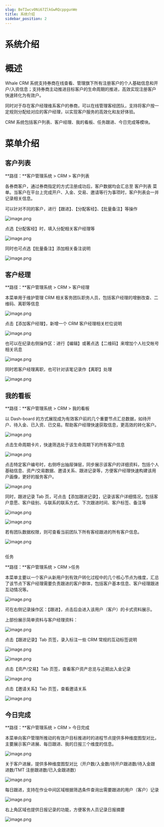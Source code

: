 ```yaml
---
slug: BeTIwcv0Ni67ZlkGwRQcppgunWe
title: 系统介绍
sidebar_position: 2
---
```



# 系统介绍


# 概述


Whale CRM 系统支持券商在线查看、管理旗下所有注册客户的个人基础信息和开户/入资信息；支持券商主动推进目标客户的生命周期的推进，高效实现注册客户快速转化为有效户。


同时对于存在客户经理维系客户的券商，可以在线管理客经团队，支持将客户按一定规则分配给对应的客户经理，以实现客户服务的高效化和友好体验。


CRM 系统包括客户列表、客户经理、我的看板、任务跟进、今日完成等模块。


# 菜单介绍


## 客户列表


**路径：**客户管理系统 > CRM > 客户列表


各券商客户，通过券商指定的方式注册成功后，客户数据均会汇总至 客户列表 菜单。当客户在平台上完成开户、入金、交易、邀请等行为事项时，客户列表会一并记录相关信息。


可以针对不同的客户，进行【跟进】、【分配客经】、【批量备注】等操作


![image.png](/assets/44b8f8b411c10a0c157a6d96334b5f9e.png)


点选【分配客经】时，填入分配相关客户经理等


![image.png](/assets/c845eedd6a650265d41b30b67b7718e2.png)


同时也可点选【批量备注】添加相关备注说明


![image.png](/assets/69d7efc236e1e96c205dead0c0211912.png)


## 客户经理


**路径：**客户管理系统 > CRM > 客户经理


本菜单用于维护管理 CRM 相关客务团队职务人员，包括客户经理的增删改查、二维码、离职等信息


![image.png](/assets/fee1f0038c7e5ab11eebd6bc7339f792.png)


点击【添加客户经理】，新增一个 CRM 客户经理相关栏位说明


![image.png](/assets/f365d75d8cc290cd92f1db5048f2070a.png)


也可以在纪录右侧操作区：进行【编辑】或著点选【二维码】来增加个人社交帐号相关讯息


![image.png](/assets/98300e012a0537a8c276e5c84fdc6617.png)


同时若客户经理离职，也可针对该笔记录作【离职】处理


![image.png](/assets/e2c4f07075c3bad8dfb0ec118151390f.png)


## 我的看板


**路径：**客户管理系统 > CRM > 我的看板


以 Dash-board 的方式展现成为有效客户前的几个重要节点汇总数据，如待开户、待入金、已入资、已交易。帮助客户经理快速获取信息，更高效的转化客户。


![image.png](/assets/db64120eb13453ca1ea539dba1aef361.png)


点击生命周期卡片，快速筛选处于该生命周期下的所有客户信息


![image.png](/assets/7f1af53cf9acdb7c5a109c8202b2d675.png)


点击特定客户编号时，右侧呼出抽屉弹层，同步展示该客户的详细资料，包括个人基础信息、资产/交易数据、邀请关系、跟进记录等，方便客户经理快速构建该用户画像，更好的服务客户。


![image.png](/assets/6b0e9fb78b0cf141f17bb3ebbc743eb3.png)


同时，跟进记录 Tab 页，可点击【添加跟进记录】，记录该客户详细情况，包括客户意愿、客户级别、与联系的联系方式、下次跟进时间、客户标签、备注等


![image.png](/assets/e1dcacd13baea0cbc9b87b60342f0207.png)


![image.png](/assets/7111910347fbb2820360c785876ed247.png)


若有团队数据权限，则可查看当前团队下所有客经跟进的所有客户信息。


![image.png](/assets/6e6293c71c89e27a8f2802aaac686efa.png)


## 
任务


**路径：**客户管理系统 > CRM >任务


本菜单主要以一个客户从新用户到有效户转化过程中的几个核心节点为维度，汇总了该节点下客户经理需要负责跟进的客户群体，包括客户基本信息、客户经理跟进互动情况等。


![image.png](/assets/0022f370b5ecdbd0148c18505aca2413.png)


可在右侧记录操作区：【跟进】，点击后会进入该用户（客户）的卡式资料展示。


上部份展示简单资料与客户经理资料：


![image.png](/assets/10ba1fcb9410fa43906b897007d27c71.png)


点击【跟进记录】Tab 页签，录入标注一些 CRM 常规的互动标签说明


![image.png](/assets/849def1c32a260318f14ef999bb7633a.png)


![image.png](/assets/49d51c112050c124b220b8381823a70c.png)


点击【资产/交易】Tab 页签，查看客户资产总览与近期出入金记录


![image.png](/assets/9471160c9aa91fecc9d7f1207be9df26.png)


点击【邀请关系】Tab 页签，查看邀请关系


![image.png](/assets/3b67e0302e690c229a48b009072845f8.png)


## 今日完成


**路径：**客户管理系统 > CRM > 今日完成


本菜单向客户管理所推动的有效户目标推进时的进程节点提供多种维度图型对比，主要展示客户进展、每日跟进、我的日报三个维度的信息。


![image.png](/assets/e30615941b5dd6491c153d3c92ec3f6c.png)


关于客户进展，提供多种维度图型对比（开户数/入金数/待开户跟进数/待入金跟进数/TMT 注册跟进数/已入金跟进数）


![image.png](/assets/46512f014038f1b0f3742ed07aa0ea6e.png)


每日跟进，支持在作业中间区域根据筛选条件查询出需要跟进的用户（客户）记录


![image.png](/assets/8da5d4ef2a6daa613a804f86ee0b77b9.png)


右上角区域也提供日报记录的功能，方便客务人员记录日报摘要


![image.png](/assets/bb742380cc48cc11cd5ee6393c8fb62e.png)


## 

